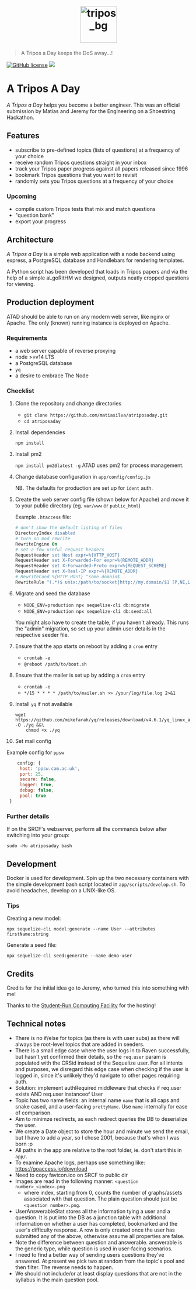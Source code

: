 <h1 align="center"><a href="https://atriposaday.lt0.org.uk" target="_blank" rel="noopener noreferrer"><img width="100" alt="tripos_bg" src="https://user-images.githubusercontent.com/23108156/109943464-22dd4b00-7ccd-11eb-8613-706c415109eb.png"></a></h1>

> A Tripos a Day keeps the DoS away...!

[![GitHub license](https://img.shields.io/github/license/Naereen/StrapDown.js.svg)](https://atriposaday.lt0.org.uk) [![](https://img.shields.io/badge/unicorn-approved-ff69b4.svg)](https://atriposaday.lt0.org.uk)

# A Tripos A Day

_A Tripos a Day_ helps you become a better engineer. This was an official submission by Matias and Jeremy for the Engineering on a Shoestring Hackathon. 

## Features

- subscribe to pre-defined topics (lists of questions) at a frequency of your choice
- receive random Tripos questions straight in your inbox
- track your Tripos paper progress against all papers released since 1996
- bookmark Tripos questions that you want to revisit
- randomly sets you Tripos questions at a frequency of your choice

### Upcoming

- compile custom Tripos tests that mix and match questions
- "question bank"
- export your progress

## Architecture

_A Tripos a Day_ is a simple web application with a node backend using express, a PostgreSQL database and Handlebars for rendering templates.

A Python script has been developed that loads in Tripos papers and via the help of a simple aLgoRitHM we designed, outputs neatly cropped questions for viewing.

## Production deployment

ATAD should be able to run on any modern web server, like nginx or Apache. The only (known) running instance is deployed on Apache.

### Requirements

- a web server capable of reverse proxying
- node >=v14 LTS
- a PostgreSQL database
- `yq`
- a desire to embrace The Node

### Checklist

1. Clone the repository and change directories

   - `git clone https://github.com/matiasilva/atriposaday.git`
   - `cd atriposaday`

2. Install dependencies

   `npm install`

3. Install pm2

   `npm install pm2@latest -g`
   ATAD uses pm2 for process management.

4. Change database configuration in `app/config/config.js`

   NB. The defaults for production are set up for `ident` auth.

5. Create the web server config file (shown below for Apache) and move it to your public directory (eg. `var/www` or `public_html`)

   Example `.htaccess` file:

   ```apache
   # don't show the default listing of files
   DirectoryIndex disabled
   # turn on mod_rewrite
   RewriteEngine On
   # set a few useful request headers
   RequestHeader set Host expr=%{HTTP_HOST}
   RequestHeader set X-Forwarded-For expr=%{REMOTE_ADDR}
   RequestHeader set X-Forwarded-Proto expr=%{REQUEST_SCHEME}
   RequestHeader set X-Real-IP expr=%{REMOTE_ADDR}
   # RewriteCond %{HTTP_HOST} ^some.domain$
   RewriteRule ^(.*)$ unix:/path/to/socket|http://my.domain/$1 [P,NE,L,QSA]
   ```

6. Migrate and seed the database

   - `NODE_ENV=production npx sequelize-cli db:migrate`
   - `NODE_ENV=production npx sequelize-cli db:seed:all`

   You might also have to create the table, if you haven't already. This runs the "admin" migration, so set up your admin user details in the respective seeder file.

7. Ensure that the app starts on reboot by adding a `cron` entry

   - `crontab -e`
   - `@reboot /path/to/boot.sh`

8. Ensure that the mailer is set up by adding a `cron` entry

   - `crontab -e`
   - `*/15 * * * * /path/to/mailer.sh >> /your/log/file.log 2>&1`

9. Install `yq` if not available

   ```shell
   wget https://github.com/mikefarah/yq/releases/download/v4.6.1/yq_linux_arm -O ./yq &&\
       chmod +x ./yq
   ```

10. Set mail config

   Example config for `ppsw`

   ```js
       config: {
        host: 'ppsw.cam.ac.uk',
        port: 25,
        secure: false,
        logger: true,
        debug: false,
        pool: true
    }
   ```

### Further details

If on the SRCF's webserver, perform all the commands below after switching into your group:

`sudo -Hu atriposaday bash`

## Development

Docker is used for development. Spin up the two necessary containers with the simple development bash script located in `app/scripts/develop.sh`. To avoid headaches, develop on a UNIX-like OS.

### Tips

Creating a new model:

`npx sequelize-cli model:generate --name User --attributes firstName:string`

Generate a seed file:

`npx sequelize-cli seed:generate --name demo-user`

## Credits

Credits for the initial idea go to Jeremy, who turned this into something with me!

Thanks to the [Student-Run Computing Facility](https://www.srcf.net/) for the hosting!

## Technical notes

- There is no if/else for topics (as there is with user subs) as there will always be root-level topics that are added in seeders.
- There is a small edge case where the user logs in to Raven successfully, but hasn't yet confirmed their details, so the `req.user` param is populated with the CRSid instead of the Sequelize user. For all intents and purposes, we disregard this edge case when checking if the user is logged in, since it's unlikely they'd navigate to other pages requiring auth.
- Solution: implement authRequired middleware that checks if req.user exists AND req.user instanceof User
- Topic has two name fields: an internal name `name` that is all caps and snake cased, and a user-facing `prettyName`. Use `name` internally for ease of comparison.
- Aim to minimze redirects, as each redirect queries the DB to deserialize the user.
- We create a Date object to store the hour and minute we send the email, but I have to add a year, so I chose 2001, because that's when I was born :p
- All paths in the app are relative to the root folder, ie. don't start this in `app/`.
- To examine Apache logs, perhaps use something like: https://goaccess.io/download
- Need to copy favicon.ico on SRCF to public dir
- Images are read in the following manner: `<question number>_<index>.png`
  - where index, starting from 0, counts the number of graphs/assets associated with that question. The plain question should just be `<question number>.png`.
- UserAnswerableStat stores all the information tying a user and a question. It is put into the DB as a junction table with additional information on whether a user has completed, bookmarked and the user's difficulty response. A row is only created once the user has submitted any of the above, otherwise assume all properties are false.
- Note the difference between question and answerable. answerable is the generic type, while question is used in user-facing scenarios.
- I need to find a better way of sending users questions they've answered. At present we pick two at random from the topic's pool and then filter. The reverse needs to happen.
- We should not include/or at least display questions that are not in the syllabus in the main question pool.
